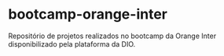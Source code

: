 # bootcamp-orange-inter
Repositório de projetos realizados no bootcamp da Orange Inter disponibilizado pela plataforma da DIO.
